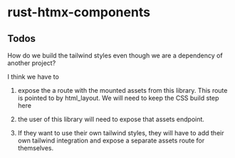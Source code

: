 # rust-htmx-components

## Todos

How do we build the tailwind styles even though we are a dependency of another project?

I think we have to

1) expose the a route with the mounted assets from this library. This route is pointed to by html_layout. We will need to keep the CSS build step here

2) the user of this library will need to expose that assets endpoint.

3) If they want to use their own tailwind styles, they will have to add their own tailwind integration and expose a separate assets route for themselves.


